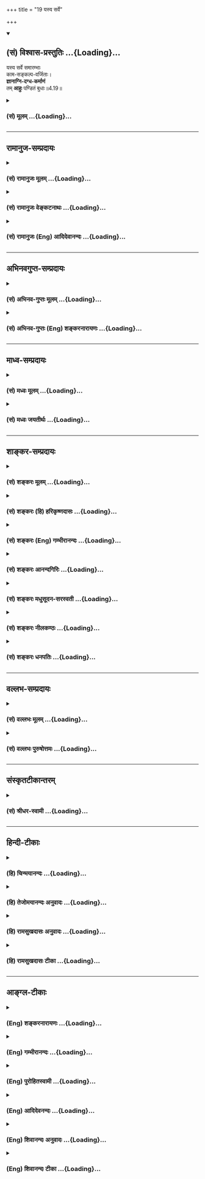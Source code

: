 +++
title = "19 यस्य सर्वे"

+++
<div class="js_include" newlevelforh1="2" title="(सं) विश्वास-प्रस्तुतिः" unfilled url="/purANam_vaiShNavam/mahAbhAratam/06-bhIShma-parva/03-bhagavad-gItA-parva/saMskRtam/vishvAsa-prastutiH/04_jnAna-yogaH_brahmArp/19_yasya_sarve.md">
<details open><summary><h2>(सं) विश्वास-प्रस्तुतिः ...{Loading}...</h2></summary>

यस्य सर्वे समारम्भाः  
काम-सङ्कल्प-वर्जिताः।  
**ज्ञानाग्नि-दग्ध-कर्माणं**  
तम् **आहुः** पण्डितं बुधाः॥4.19॥
</details>
</div>
<div class="js_include collapsed" newlevelforh1="3" title="(सं) मूलम्" unfilled url="/purANam_vaiShNavam/mahAbhAratam/06-bhIShma-parva/03-bhagavad-gItA-parva/saMskRtam/mUlam/04_jnAna-yogaH_brahmArp/19_yasya_sarve.md">
<details><summary><h3>(सं) मूलम् ...{Loading}...</h3></summary>

यस्य सर्वे समारम्भाः कामसङ्कल्पवर्जिताः।  
ज्ञानाग्निदग्धकर्माणं तमाहुः पण्डितं बुधाः।।4.19।।
</details>
</div>


_________________
## रामानुज-सम्प्रदायः
<div class="js_include collapsed" newlevelforh1="3" title="(सं) रामानुजः मूलम्" unfilled url="/purANam_vaiShNavam/mahAbhAratam/06-bhIShma-parva/03-bhagavad-gItA-parva/saMskRtam/rAmAnujaH/mUlam/04_jnAna-yogaH_brahmArp/19_yasya_sarve.md">
<details><summary><h3>(सं) रामानुजः मूलम् ...{Loading}...</h3></summary>

।।4.19।।**यस्य** मुमुक्षोः **सर्वे**
द्रव्यार्जनादिलौकिककर्मपूर्वकनित्यनैमित्तिककाम्यरूपकर्म**समारम्भाः
काम**वर्जिताः फलसङ्गरहिताः **संकल्पवर्जिताः** च। प्रकृत्या तद्गुणैः च
आत्मानम् एकीकृत्य अनुसन्धानं संकल्पः।
प्रकृतिवियुक्तात्मस्वरूपानुसन्धानयुक्ततया तद्रहिताः। तम् एवं कर्म
कुर्वाणं **पण्डितं** कर्मान्तर्गतात्मयाथात्म्य**ज्ञानाग्निना**
**दग्ध**प्राचीन**कर्माणम् आहुः** तत्त्वज्ञाः। अतः कर्मणो ज्ञानाकारत्वम्
उपपद्यते। एतद् एव विवृणोति

</details>
</div>
<div class="js_include collapsed" newlevelforh1="3" title="(सं) रामानुजः वेङ्कटनाथः" unfilled url="/purANam_vaiShNavam/mahAbhAratam/06-bhIShma-parva/03-bhagavad-gItA-parva/saMskRtam/rAmAnujaH/venkaTanAthaH/04_jnAna-yogaH_brahmArp/19_yasya_sarve.md">
<details><summary><h3>(सं) रामानुजः वेङ्कटनाथः ...{Loading}...</h3></summary>

  
  
।।4.19।। प्रत्यक्षेणेति। प्रत्यक्षविरुद्धं न शास्त्रेणोपपत्त्या वा
प्रतिपादयितुं शक्यमिति भावः। क्रियमाणस्येति। नहि चिरप्रध्वस्तं
स्मृतिदशापन्नं ज्ञानमात्रपरिशेषाज्ज्ञानाकारमित्युच्यते किन्तु
क्रियमाणमेवेदं कर्मेति भावः। यद्वाप्रत्यक्षेण क्रियमाणस्येति पदाभ्यां
ज्ञानविषयस्य ज्ञानकार्यस्य च कथं ज्ञानैक्यमित्यभिप्रेतम्। कथमुपपद्यत इति
नेदमुपपत्तिसहं यदि परं दृष्टिविधानादाविव भावनीयमिति
भावः। सर्वशब्दासङ्कोचात् द्रव्यार्जनादिसङ्ग्रहः। कामसङ्कल्पवर्जिताः
इत्यत्र न तावत्काम एव सङ्कल्प इति समासः पर्यायत्वादिप्रसङ्गात्। नापि
कामानां सङ्कल्प इति उपयुक्तोभयपदार्थप्रधाने द्वन्द्वे
सम्भवत्येकपदार्थप्रधानतत्पुरुषायोगात्। अतः कामसङ्कल्पाभ्यां वर्जिता
इत्येवार्थ इत्यभिप्रेत्याह कामवर्जिता इति। वर्जितशब्दस्य प्रत्येकमन्वयं
दर्शयता द्वन्द्वो ह्ययं समासान्तरात्प्रबल इति सूचितम्। कर्मप्रकरणे कामो
हि फलसङ्ग इत्यभिप्रायेणाह फलसङ्गरहिता इति। सङ्कल्पोऽत्र न
कर्मानुष्ठानसङ्कल्पः तदभावेऽनुष्ठानायोगात्। नापि फलसङ्कल्पः कामशब्देन
कृतकरत्वात्। अतोऽत्र प्रकृतिनियुक्तात्मोपदेशप्रकरणे तदुपयुक्तः
कश्चिदर्थो वक्तव्य इत्यभिप्रायेणाहप्रकृत्येति। समित्येकीकारे कल्पो
भ्रान्तिज्ञानं प्रकृत्येति देहरूपेण परिणतयेति शेषः तद्गुणैरात्मन एकीकरणं
नाम गुणहेतुके कर्मविशेषे स्वहेतुत्वानुसन्धानम्। यद्वा प्रकृतिगुणभूतानां
सत्त्वरजस्तमसां देवत्वमनुष्यत्वादिसन्निवेशानां
स्थौल्यकार्श्यशुक्लकृष्णादीनां च स्वमात्मानं प्रति गुणत्वेनानुसन्धानम्।
एतेनास्वे गृहादौ स्वमिति बुद्धिरपि सङ्गृहीता भवति।
एवंविधकामसङ्कल्पराहित्ये पण्डितशब्दाभिप्रेतं हेतुमाह
प्रकृतिवियुक्तेति। पण्डितं हेयोपादेयभूतदेहात्मादिविवेकज्ञानवन्तम्
ऊहापोहक्षमा हि बुद्धिः पण्डा। चरमोक्तस्यापि पण्डितशब्दस्य तं
पण्डितमित्युद्देश्यनिवेशः
पापनिवर्तकत्वलक्षणज्ञानप्राशस्त्यविध्यौचित्यात्।
अप्रस्तुतस्वतन्त्रज्ञानान्तरव्यवच्छेदायोक्तंकर्मान्तर्गतेति। नह्यत्र
क्रियमाणमेव कर्म ज्ञानाग्निना दह्यते निष्फलत्वप्रसङ्गात् नाप्युत्तरं
तस्य विद्यामाहात्म्यनिवर्त्यत्वात् अतःप्राचीनेत्युक्तम्। तत्त्वज्ञा इति
प्राप्यस्य प्राप्तुश्चात्मनः प्रापकस्य च
कर्मयोगस्यासन्दिग्धाविपरीतस्वरूपज्ञा बुधशब्देन विवक्षिता इति भावः।
शङ्कोत्तरत्वं निगमयति अत इति।  
  

</details>
</div>
<div class="js_include collapsed" newlevelforh1="3" title="(सं) रामानुजः (Eng) आदिदेवानन्दः" unfilled url="/purANam_vaiShNavam/mahAbhAratam/06-bhIShma-parva/03-bhagavad-gItA-parva/saMskRtam/rAmAnujaH/english/AdidevAnandaH/04_jnAna-yogaH_brahmArp/19_yasya_sarve.md">
<details><summary><h3>(सं) रामानुजः (Eng) आदिदेवानन्दः ...{Loading}...</h3></summary>

4.19 In the case of an aspirant for release, all undertakings of actions
in the form of obligatory, occasional and desiderative acts accomplished
through the acisition of materials for their performance as also other
works, are free from desire, i.e., are devoid of attachment to fruits.
They are devoid of delusive identification. If the mind identifies the
self with Prakrti and its Gunas, it is Sankalpa, i.e., 'delusive
identification.' Genuine Karma Yoga is free from such identification.
Such identification is overcome through contemplation on the real nature
of the self as different from Prakrti. Those who know the truth call him
a sage, who acts in this way and whose previous Karmas are thery burnt
up by the fire of knowledge of the real nature of the self generated
along with his actions. He is a true Karma Yogin. Thus that knowledge is
involved in true Karma Yoga, is established. Sri Krsna elaborates this
point again:

</details>
</div>


_________________
## अभिनवगुप्त-सम्प्रदायः
<div class="js_include collapsed" newlevelforh1="3" title="(सं) अभिनव-गुप्तः मूलम्" unfilled url="/purANam_vaiShNavam/mahAbhAratam/06-bhIShma-parva/03-bhagavad-gItA-parva/saMskRtam/abhinava-guptaH/mUlam/04_jnAna-yogaH_brahmArp/19_yasya_sarve.md">
<details><summary><h3>(सं) अभिनव-गुप्तः मूलम् ...{Loading}...</h3></summary>

।।4.19।। अत एव यस्येति। कामेषु काम्यमानेषु फलेषु संकल्पं विहाय
क्रियमाणानि कथितकथयिष्यमाणस्वरूपे ज्ञानाग्नौ अनुप्रवि(वे)श्य दह्यन्ते।

</details>
</div>
<div class="js_include collapsed" newlevelforh1="3" title="(सं) अभिनव-गुप्तः (Eng) शङ्करनारायणः" unfilled url="/purANam_vaiShNavam/mahAbhAratam/06-bhIShma-parva/03-bhagavad-gItA-parva/saMskRtam/abhinava-guptaH/english/shankaranArAyaNaH/04_jnAna-yogaH_brahmArp/19_yasya_sarve.md">
<details><summary><h3>(सं) अभिनव-गुप्तः (Eng) शङ्करनारायणः ...{Loading}...</h3></summary>

4.19 Yasya etc. The actions, performed without intention for the
desirable objects, - i.e., the fruits desired for - are burnt up by
putting them into the fire of wisdom, the nature of which has been
earlier described , and also is to be described in the seel.

</details>
</div>


_________________
## माध्व-सम्प्रदायः
<div class="js_include collapsed" newlevelforh1="3" title="(सं) मध्वः मूलम्" unfilled url="/purANam_vaiShNavam/mahAbhAratam/06-bhIShma-parva/03-bhagavad-gItA-parva/saMskRtam/madhvaH/mUlam/04_jnAna-yogaH_brahmArp/19_yasya_sarve.md">
<details><summary><h3>(सं) मध्वः मूलम् ...{Loading}...</h3></summary>

।।4.19।। एतदेव प्रपञ्चयति यस्येत्यादिना श्लोकपञ्चकेन। उक्तप्रकारेण
ज्ञानाग्निदग्धकर्माणम्।

</details>
</div>
<div class="js_include collapsed" newlevelforh1="3" title="(सं) मध्वः जयतीर्थः" unfilled url="/purANam_vaiShNavam/mahAbhAratam/06-bhIShma-parva/03-bhagavad-gItA-parva/saMskRtam/madhvaH/jayatIrthaH/04_jnAna-yogaH_brahmArp/19_yasya_sarve.md">
<details><summary><h3>(सं) मध्वः जयतीर्थः ...{Loading}...</h3></summary>

।।4.19।। ननु प्रतिज्ञातमुक्तं किमुत्तरैः श्लोकैः इत्यत आह **एतदेवे**ति
कर्मस्वरूपमेव। अनेनात्रापि वाक्यभेदेन कामादिवर्जनं विधाय स्तुतिः क्रियत
इति सूचितम्। मिथ्यात्वज्ञानेन कर्मणामुपमर्दो ज्ञानाग्निदग्धकर्मत्वमिति
व्याख्यानमसदिति भावेनाह **उक्ते**ति। परमेश्वरस्यैव कर्तृत्वं ज्ञात्वा
स्वस्य स्वातन्त्र्येण कर्माभावज्ञानमेव ज्ञानाग्निदग्धकर्मत्वमित्यर्थः।

</details>
</div>


_________________
## शाङ्कर-सम्प्रदायः
<div class="js_include collapsed" newlevelforh1="3" title="(सं) शङ्करः मूलम्" unfilled url="/purANam_vaiShNavam/mahAbhAratam/06-bhIShma-parva/03-bhagavad-gItA-parva/saMskRtam/shankaraH/mUlam/04_jnAna-yogaH_brahmArp/19_yasya_sarve.md">
<details><summary><h3>(सं) शङ्करः मूलम् ...{Loading}...</h3></summary>

।।4.19।। **यस्य** यथोक्तदर्शिनः **सर्वे** यावन्तः **समारम्भाः** सर्वाणि
कर्माणि समारभ्यन्ते इति समारम्भाः **कामसंकल्पवर्जिताः** कामैः
तत्कारणैश्च संकल्पैः वर्जिताः मुधैव चेष्टामात्रा अनुष्ठीयन्ते प्रवृत्तेन
चेत् लोकसंग्रहार्थम् निवृत्तेन चेत् जीवनमात्रार्थम्। तं
**ज्ञानाग्निदग्धकर्माणं** कर्मादौ अकर्मादिदर्शनं ज्ञानं तदेव अग्निः तेन
ज्ञानाग्निना दग्धानि शुभाशुभलक्षणानि कर्माणि यस्य **तम् आहुः** परमार्थतः
**पण्डितं बुधाः** ब्रह्मविदः।। यस्तु अकर्मादिदर्शी सः अकर्मादिदर्शनादेव
निष्कर्मा संन्यासी जीवनमात्रार्थचेष्टः सन् कर्मणि न प्रवर्तते यद्यपि
प्राक् विवेकतः प्रवृत्तः। यस्तु प्रारब्धकर्मा सन्
उत्तरकालमुत्पन्नात्मसम्यग्दर्शनः स्यात् सः सर्वकर्मणि प्रयोजनमपश्यन्
ससाधनं कर्म परित्यजत्येव। सः कुतश्चित् निमित्तात् कर्मपरित्यागासंभवे सति
कर्मणि तत्फले च सङ्गरहिततया स्वप्रयोजनाभावात् लोकसंग्रहार्थं पूर्ववत्
कर्मणि प्रवृत्तोऽपि नैव किञ्चित् करोति ज्ञानाग्निदग्धकर्मत्वात् तदीयं
कर्म अकर्मैव संपद्यते इत्येतमर्थं दर्शयिष्यन् आह

</details>
</div>
<div class="js_include collapsed" newlevelforh1="3" title="(सं) शङ्करः (हि) हरिकृष्णदासः" unfilled url="/purANam_vaiShNavam/mahAbhAratam/06-bhIShma-parva/03-bhagavad-gItA-parva/saMskRtam/shankaraH/hindI/harikRShNadAsaH/04_jnAna-yogaH_brahmArp/19_yasya_sarve.md">
<details><summary><h3>(सं) शङ्करः (हि) हरिकृष्णदासः ...{Loading}...</h3></summary>

।।4.19।। उपर्युक्त कर्ममें अकर्म और अकर्ममें कर्मदर्शनकी स्तुति करते हैं
जिनका प्रारम्भ किया जाता है उनका नाम समारम्भ है इस व्युत्पत्तिसे
सम्पूर्ण कर्मोंका नाम समारम्भ है। उपर्युक्त प्रकारसे कर्ममें अकर्म और
अकर्ममें कर्म देखनेवाले जिस पुरुषके समस्त समारम्भ ( कर्म ) कामनासे और
कामनाके कारणरूप संकल्पोंसे भी रहित हो जाते हैं अर्थात् जिसके द्वारा बिना
ही किसी अपने प्रयोजनके यदि वह प्रवृत्तिमार्गवाला है तो लोकसंग्रहके लिये
और निवृत्तिमार्गवाला है तो जीवनयात्रानिर्वाहके लिये केवल चेष्टामात्र ही
क्रिया होती है तथा कर्ममें अकर्म और अकर्ममें कर्मदर्शनरूप ज्ञानाग्निसे
जिसके पुण्यपापरूप सम्पूर्ण कर्म दग्ध हो गये हैं ऐसे ज्ञानाग्निदग्धकर्मा
पुरुषको ब्रह्मवेत्ताजन वास्तवमें पण्डित कहते हैं।  
  
जो कर्ममें अकर्म और अकर्ममें कर्म देखनेवाला है वह यदि विवेक होनेसे पूर्व
कर्मोंमें लगा हो तो भी कर्ममें अकर्म और अकर्ममें कर्मका ज्ञान हो जानेसे
केवल जीवननिर्वाहमात्रके लिये चेष्टा करता हुआ कर्मरहित संन्यासी ही हो
जाता है फिर उसकी कर्मोंमें प्रवृत्ति नहीं होती। अर्थात् जो पहले कर्म
करनेवाला हो और पीछे जिसको आत्माका सम्यक् ज्ञान हुआ हो ऐसा पुरुष
कर्मोंमें कोई प्रयोजन न देखकर साधनोंसहित कर्मोंका त्याग कर ही देता है।
परंतु किसी कारणसे कर्मोंका त्याग करना असम्भव होनेपर कोई ऐसा पुरुष यदि
कर्मोंमें और उनके फलमें आसक्तिरहित होकर केवल लोकसंग्रहके लिये पहलेके
सदृश कर्म करता रहता है तो भी निजका प्रयोजन न रहनेके कारण ( वास्तवमें )
वह कुछ भी नहीं करता।

</details>
</div>
<div class="js_include collapsed" newlevelforh1="3" title="(सं) शङ्करः (Eng) गम्भीरानन्दः" unfilled url="/purANam_vaiShNavam/mahAbhAratam/06-bhIShma-parva/03-bhagavad-gItA-parva/saMskRtam/shankaraH/english/gambhIrAnandaH/04_jnAna-yogaH_brahmArp/19_yasya_sarve.md">
<details><summary><h3>(सं) शङ्करः (Eng) गम्भीरानन्दः ...{Loading}...</h3></summary>

4.19 Budhah, the wise, the knowers of Brahman; ahuh, call; tam, him;
panditam, learned, in the real sense; yasya, whose, of the one who
perceives as stated above; samarambhah, actions-whatever are undertaken;
are sarve, all; kama-sankalpa-varjitah, devoid of desires and the
thoughts which are their (desires') causes (see 2.62)-i.e., (those
actions) are performed as mere movements, without any selfish purpose:
if they are performed by one (already) engaged in actions, then they are
for preventing people from going astray, and if they are done by one who
has withdrawn from actions, then they are merely for the maintenance of
the body-; and jnanagni-dagdha-karmanam, whose actions have been burnt
away by the fire of wisdom. Finding inaction etc. in action etc. is
jnana, wisdom; that itself is agnih, fire. He whose actions, karma,
described as good and bad, have been dagdhani, burnt away by that fire
of wisdom, is jnana-agni-dagdha-karma. However, one who is a perceiver
of 'inaction' etc. \[Perceiver of inaction etc.: He who knows the truth
about action and inaction as explained before.-Tr.\] is free from
actions owing to the very fact of his seeing 'inaction' etc. He is a
monk, who acts merely for the purpose of maintaining the body. Being so,
he does not engage in actions although he might have done so before the
dawn of discrimination. He again who, having been engaged in actions
under the influence of past tendencies, later on becomes endowed with
the fullest Self-knowledge, he surely renounces (all) \[Ast. adds this
word sarva, all.-Tr.\] actions along with their accessories as he does
nnot find any purpose in activity. For some reason, if it becomes
impossible to renounce actions and he, for the sake of preventing people
from going astray, even remains engaged as before in actions-without
attachment to those actions and their results because of the absence of
any selfish purpose-, still he surely does nothing at all! His actions
verily become 'inaction' because of having been burnt away by the fire
of wisdom. By way of pointing out this idea, the Lord says:

</details>
</div>
<div class="js_include collapsed" newlevelforh1="3" title="(सं) शङ्करः आनन्दगिरिः" unfilled url="/purANam_vaiShNavam/mahAbhAratam/06-bhIShma-parva/03-bhagavad-gItA-parva/saMskRtam/shankaraH/AnandagiriH/04_jnAna-yogaH_brahmArp/19_yasya_sarve.md">
<details><summary><h3>(सं) शङ्करः आनन्दगिरिः ...{Loading}...</h3></summary>

।।4.19।। कर्मण्यकर्मदर्शनं पूर्वोक्तं स्तोतुमुत्तरश्लोकं प्रस्तौति
**तदेतदिति।** यथोक्तदर्शित्वं पूर्वोक्तदर्शनसंपन्नत्वम्। समारम्भशब्दस्य
कर्मविषयत्वं न रूढ्या किंतु व्युत्पत्त्येत्याह **समारभ्यन्त इतीति।**
कामसंकल्पवर्जितत्वे कथं कर्मणामनुष्ठानमित्याशङ्क्याह **मुधैवेति।**
उद्देशफलाभावे तेषामनुष्ठानं यादृच्छिकं स्यादित्याशङ्क्य प्रवृत्तेन
निवृत्तेन वा तेषामनुष्ठानं यादृच्छिकं स्यादिति विकल्प्य क्रमेण निरस्यति
**प्रवृत्तेनेत्यादिना।** ज्ञानाग्नीत्यादि विभजते **कर्मादाविति**
यथोक्तज्ञानं योग्यमेव दहति नायोग्यमितिविवक्षितत्वात्तस्मिन्नग्निपदम्।
यथोक्तविज्ञानविरहिणामपि वैशेषिकादीनां पण्डितत्वप्रसिद्धिमाशङ्क्य तेषां
पण्डिताभासत्वं विवक्षित्वा विशिनष्टि **परमार्थत इति।**

</details>
</div>
<div class="js_include collapsed" newlevelforh1="3" title="(सं) शङ्करः मधुसूदन-सरस्वती" unfilled url="/purANam_vaiShNavam/mahAbhAratam/06-bhIShma-parva/03-bhagavad-gItA-parva/saMskRtam/shankaraH/madhusUdana-sarasvatI/04_jnAna-yogaH_brahmArp/19_yasya_sarve.md">
<details><summary><h3>(सं) शङ्करः मधुसूदन-सरस्वती ...{Loading}...</h3></summary>

।।4.19।। तदेतत्परमार्थदर्शिनः कर्तृत्वाभिमानाभावेन कर्मालिप्तत्वं
प्रपञ्च्यते यस्येति ब्रह्मकर्मसमाधिनेत्यन्तेन। यस्य
पूर्वोक्तपरमार्थदर्शिनः सर्वे यावन्तो वैदिका लौकिका वा समारम्भाः
समारभ्यन्त इति व्युत्पत्त्या कर्माणि कामसंकल्पवर्जिताः कामः फलतृष्णा
संकल्पोऽहं करोमीति कर्तृत्वाभिमानस्ताभ्यां वर्जिताः लोकसंग्रहार्थं वा
जीवनमात्रार्थं वाप्रारब्धकर्मवेगाद्वृथाचेष्टारूपा भवन्ति। तं
कर्मादावकर्मादिदर्शनं ज्ञानं तदेवाग्निस्तेन दग्धानि शुभाशुभलक्षणानि
कर्माणि यस्य तदधिगम उत्तरपूर्वाघयोरश्लेषविनाशौ तद्व्यपदेशात् इति
न्यायात्। ज्ञानाग्निदग्धकर्माणं तं बुधा ब्रह्मविदः परमार्थतः
पण्डितमाहुः। सम्यग्दर्शी हि पण्डित उच्यते नतु भ्रान्त इत्यर्थः।

</details>
</div>
<div class="js_include collapsed" newlevelforh1="3" title="(सं) शङ्करः नीलकण्ठः" unfilled url="/purANam_vaiShNavam/mahAbhAratam/06-bhIShma-parva/03-bhagavad-gItA-parva/saMskRtam/shankaraH/nIlakaNThaH/04_jnAna-yogaH_brahmArp/19_yasya_sarve.md">
<details><summary><h3>(सं) शङ्करः नीलकण्ठः ...{Loading}...</h3></summary>

।।4.19।। अविदुषां कर्मण्यकर्मभावनां द्रढयितुं विदुषां कर्मदर्शनं स्तौति
**यस्य सर्वे समारम्भा इत्यादिभिः** षड्भिः। यस्य विदुषः सर्वे समारभ्यन्त
इति समारम्भाः कर्माणि। कामेन फलेच्छया संकल्पेनाहमिदं करोमीत्यभिमानेन च
वर्जिताः तं ज्ञानाग्निना कर्मादावकर्मादिदर्शनेन
दग्धान्यङ्कुरीभावाच्च्यावितानि कर्माणि शुभाशुभानि येन तं पण्डितं बुधा
आहुः।

</details>
</div>
<div class="js_include collapsed" newlevelforh1="3" title="(सं) शङ्करः धनपतिः" unfilled url="/purANam_vaiShNavam/mahAbhAratam/06-bhIShma-parva/03-bhagavad-gItA-parva/saMskRtam/shankaraH/dhanapatiH/04_jnAna-yogaH_brahmArp/19_yasya_sarve.md">
<details><summary><h3>(सं) शङ्करः धनपतिः ...{Loading}...</h3></summary>

।।4.19।। तदेतत्स्तौति **यस्येति।** यथोक्तदर्शिनः सर्वे समारभ्यन्त इति
समारम्भाः कर्माणि कामैः फलतृष्णाभिः संकल्पैस्तत्रतत्र
कर्तृत्वाभिनिवेशैस्तत्कारणीभूतैः यद्वा काम्यन्त इति कामाः फलानि तैः
तत्कारणीभूतैस्तत्संकल्पैश्च वर्जिताः मुधैव चेष्टामात्रा अनुष्ठीयन्ते।
कर्मादावकर्मादिदर्शनं ज्ञानं तदैवाग्निस्तेन दग्धानि शुभाशुभलक्षणानि
कर्माणि यस्य तं परमार्थतः पण्डितं बुधाः तत्त्वदर्शिन आहुः।

</details>
</div>


_________________
## वल्लभ-सम्प्रदायः
<div class="js_include collapsed" newlevelforh1="3" title="(सं) वल्लभः मूलम्" unfilled url="/purANam_vaiShNavam/mahAbhAratam/06-bhIShma-parva/03-bhagavad-gItA-parva/saMskRtam/vallabhaH/mUlam/04_jnAna-yogaH_brahmArp/19_yasya_sarve.md">
<details><summary><h3>(सं) वल्लभः मूलम् ...{Loading}...</h3></summary>

।।4.19।। एतस्यैव बुद्धिमत्त्वं द्रढयति यस्येति। क्रियासमारम्भाः
कामफलेममेदं कर्म फलसाधकं इति सङ्कल्पश्च ताभ्यां वर्जिताः स एवम्भूतः
सकर्माऽप्यकर्मैव। यतो ब्रह्मज्ञानेनाग्निना दग्धकर्मा कर्मबीजबन्धनशून्य
इत्यकर्मोच्यते अधेनुगोवत् तं पण्डा विवेकवती बुद्धिः सञ्जाता यस्य
तथाविधमाहुर्बुधाः। यथार्थदर्शी ज्ञानाग्निदग्धकर्माशयोऽमलः। ब्रह्मभावरतो
योगी कर्मवानपि पण्डितः इति।

</details>
</div>
<div class="js_include collapsed" newlevelforh1="3" title="(सं) वल्लभः पुरुषोत्तमः" unfilled url="/purANam_vaiShNavam/mahAbhAratam/06-bhIShma-parva/03-bhagavad-gItA-parva/saMskRtam/vallabhaH/puruShottamaH/04_jnAna-yogaH_brahmArp/19_yasya_sarve.md">
<details><summary><h3>(सं) वल्लभः पुरुषोत्तमः ...{Loading}...</h3></summary>

  
  
।।4.19।। किञ्च यो निष्कामो मदाज्ञात्वेन कर्म करोति स मद्भक्तानां च मे मत
इत्याह यस्येति। यस्य सर्वे समारम्भाः सर्वकर्मणां सम्यक् मदाज्ञात्वेन
आरम्भाः कामसङ्कल्पवर्जिताः कामः फलं सङ्कल्पस्तदिच्छा एतदुभयरहिताः तं
ज्ञानाग्निना दग्धकर्माणं ज्ञानाग्निना दग्धानि कर्माणि यस्य तादृशं
दग्धत्वादग्रे तद्भोगवृक्षोत्पत्तिबीजभावरहितं बुधाः भक्ताः पण्डितं
शास्त्रोक्तसर्वस्वरूपज्ञमाहुः वदन्ति।  
  

</details>
</div>


_________________
## संस्कृतटीकान्तरम्
<div class="js_include collapsed" newlevelforh1="3" title="(सं) श्रीधर-स्वामी" unfilled url="/purANam_vaiShNavam/mahAbhAratam/06-bhIShma-parva/03-bhagavad-gItA-parva/saMskRtam/shrIdhara-svAmI/04_jnAna-yogaH_brahmArp/19_yasya_sarve.md">
<details><summary><h3>(सं) श्रीधर-स्वामी ...{Loading}...</h3></summary>

।।4.19।। कर्मण्यकर्म यः पश्येत् इति श्रुत्यर्थार्थापत्तिभ्यां
यदुक्तमर्थद्वयं तदेव स्पष्टयति **यस्येत्यादिपञ्चभिः।**सम्यगारभ्यन्त इति
समारम्भाः कर्माणि। काम्यत इति कामो बलं तत्संकल्पेन वर्जिता यस्य भवन्ति
तं पण्डितभाहुः। तत्र हेतुः। यतस्तैः समारम्भैः शुद्धचित्ते सति जातेन
ज्ञानाग्निना दग्धान्यकर्मतां नीतानि कर्माणि यस्य तम्। आरूढावस्थायां तु
कामः फलविषयस्तदर्थमिदं कर्म कर्तव्यमिति कर्मविषयः संकल्पश्च ताभ्यां
वर्जितः। शेषं स्पष्टम्।

</details>
</div>


_________________
## हिन्दी-टीकाः
<div class="js_include collapsed" newlevelforh1="3" title="(हि) चिन्मयानन्दः" unfilled url="/purANam_vaiShNavam/mahAbhAratam/06-bhIShma-parva/03-bhagavad-gItA-parva/hindI/chinmayAnandaH/04_jnAna-yogaH_brahmArp/19_yasya_sarve.md">
<details><summary><h3>(हि) चिन्मयानन्दः ...{Loading}...</h3></summary>

।।4.19।। जिस पुरुष के सभी कर्म कामना और फलों के संकल्प (आसक्ति) से रहित
होते हैं वह पुरुष सन्त या आत्मानुभवी कहलाता है। भविष्य में विषयोपभोग के
द्वारा सुख पाने की बुद्धि की योजना को कामना कहते हंै। यह योजना बनाना
स्वयं की स्वतन्त्रता को सीमित करना ही है। कामना करने का अर्थ है कि
परिस्थितियों को अपने अनुकूल होने का आग्रह करना। इस प्रकार प्राप्त
परिस्थितियों से सदा असन्तुष्ट रहते हुये भविष्य में उन्हें अनुकूल बनाने
के प्रयत्न में हम अपने आप को भ्रमित करके अनेक विघ्नों का सामना करते रहते
हैं। कर्म करने की यह पद्धति कर्त्ता के आनन्द और प्रेरणा का हरण कर लेती
है। हम इस पर पहले ही विचार कर चुके हैं कि फलासक्ति किस प्रकार हमारी
शक्तियों को नष्ट कर देती है। कर्मफल सदैव भविष्य में मिलता है इसलिए उसकी
चिन्ता करने का तात्पर्य वर्तमान से पलायन करके अनुत्पन्न भविष्य में जीना
है। यह नियम है कि कारणों अर्थात् कर्मों के अनुरूप ही कर्मफल मिलता है अत
निश्चित रूप से सफलता पाने का एक मात्र उपाय है वर्तमान काल में पूरी लगन
से कार्य करना। यहाँ कहा गया है कि ज्ञानी पुरुष के सब कर्म काम और संकल्प
से रहित होते हैं। प्रकरण के सन्दर्भ में इन दो शब्दों को ठीक से समझने की
आवश्यकता है क्योंकि केवल शाब्दिक अर्थ लेने से यह कथन अत्यन्त अनुपयुक्त
होगा। भगवान् के कथन से कोई यह न समझ ले कि समत्व में स्थित ज्ञानी पुरुष
अपने स्फूर्त कर्मों में इष्ट फल पाने के लिए अपनी बुद्धि का उपयोग नहीं
करता है। इसका आशय इतना ही है कि वह कर्म करते समय काल्पनिक भय चिन्ता आदि
में अपने मन की शक्ति विनष्ट नहीं करता। वेदान्त मनुष्य की बुद्धि की
उपेक्षा नहीं करता है। गीता में उपदिष्ट जीवन यापन का मार्ग तो हमें वह
साधन प्रदान करता है कि हम अधिकाधिक कुशलतापूर्वक कर्म करके अपनी क्षमताओं
का पूर्ण उपयोग करते हुए अपने कार्य क्षेत्र में सर्वोच्च सफलता प्राप्त
करें। जो व्यक्ति बुद्धिमत्तापूर्वक जीने और कुशलतापूर्वक काम करने की कला
को सीख लेता है वह कर्म करने में ही आनन्द को पाकर उसी में रम जाता है।
किसी दिव्य और श्रेष्ठ लक्ष्य के अभाव के कारण ही हमारा मन अनेक चिन्ताओं
से ग्रस्त रहता है। ज्ञानी पुरुष का मन दिव्य चैतन्यस्वरूप में स्थित रहने
के कारण जगत् में सब प्रकार के कर्म करते हुए भी वह आनन्द का ही अनुभव करता
है। ज्ञानी पुरुष की मनस्थिति के वर्णन का प्रयोजन अर्जुन जैसे साधकों के
लिए साधन मार्ग का निर्देश करना है। अर्जुन के निमित्त दिया भगवान्
श्रीकृष्ण का यह उपदेश सभी कालों के साधकों के लिए भी अनुकरणीय है। यदि
हमारा पुत्र चिकित्सक बनना चाहता है तो हम उसे अन्य चिकित्सकों के संघर्ष
की कहानी बताते हैं जिससे उत्तम चिकित्सक बनने के लिए आवश्यक गुणों को वह
अर्जित कर सके। इसी प्रकार यहाँ ज्ञानी पुरुष के स्वाभाविक लक्षण बताकर
भगवान् श्रीकृष्ण अर्जुन को साधन मार्ग में प्रवृत्त करते हैं जिससे वह
जीवन के लक्ष्य तक पहुँच सके। उपर्युक्त लक्षणों से युक्त ज्ञानी पुरुष समाज
के लिए कर्म करता हुआ भी वास्तव में कुछ कर्म नहीं करता है। उसके कर्म
अकर्म तुल्य ही हैं क्योंकि ज्ञानाग्नि से उसके कर्म (अर्थात् बन्धन के
कारणभूत अहंकार और स्वार्थ) भस्म हो चुके होते हैं यह सात्त्विक स्थिति की
चरम सीमा है। भगवान् कहते हैं

</details>
</div>
<div class="js_include collapsed" newlevelforh1="3" title="(हि) तेजोमयानन्दः अनुवादः" unfilled url="/purANam_vaiShNavam/mahAbhAratam/06-bhIShma-parva/03-bhagavad-gItA-parva/hindI/tejomayAnandaH/anuvAdaH/04_jnAna-yogaH_brahmArp/19_yasya_sarve.md">
<details><summary><h3>(हि) तेजोमयानन्दः अनुवादः ...{Loading}...</h3></summary>

।।4.19।। जिसके समस्त कार्य कामना और संकल्प से रहित हैं, ऐसे उस ज्ञानरूप
अग्नि के द्वारा भस्म हुये कर्मों वाले पुरुष को ज्ञानीजन पण्डित कहते
हैं।।

</details>
</div>
<div class="js_include collapsed" newlevelforh1="3" title="(हि) रामसुखदासः अनुवादः" unfilled url="/purANam_vaiShNavam/mahAbhAratam/06-bhIShma-parva/03-bhagavad-gItA-parva/hindI/rAmasukhadAsaH/anuvAdaH/04_jnAna-yogaH_brahmArp/19_yasya_sarve.md">
<details><summary><h3>(हि) रामसुखदासः अनुवादः ...{Loading}...</h3></summary>

।।4.19।। जिसके सम्पूर्ण कर्मोंके आरम्भ संकल्प और कामनासे रहित हैं तथा
जिसके सम्पूर्ण कर्म ज्ञानरूपी अग्निसे जल गये हैं, उसको ज्ञानिजन भी
पण्डित (बुद्धिमान्) कहते हैं।

</details>
</div>
<div class="js_include collapsed" newlevelforh1="3" title="(हि) रामसुखदासः टीका" unfilled url="/purANam_vaiShNavam/mahAbhAratam/06-bhIShma-parva/03-bhagavad-gItA-parva/hindI/rAmasukhadAsaH/TIkA/04_jnAna-yogaH_brahmArp/19_yasya_sarve.md">
<details><summary><h3>(हि) रामसुखदासः टीका ...{Loading}...</h3></summary>

।।4.19।।***व्याख्या--*'यस्य सर्वे समारम्भाः कामसंकल्पवर्जिताः'**
**(टिप्पणी प₀ 245)** विषयोंका बार-बार चिन्तन होनेसे, उनकी बार-बार याद
आनेसे उन विषयोंमें 'ये विषय अच्छे हैं, काममें आनेवाले हैं, जीवनमें
उपयोगी हैं और सुख देनेवाले हैं'--ऐसी सम्यग्बुद्धिका होना 'संकल्प' है और
'ये विषय-पदार्थ हमारे लिये अच्छे नहीं हैं, हानिकारक हैं'--ऐसी बुद्धिका
होना 'विकल्प' है। ऐसे संकल्प और विकल्प बुद्धिमें होते रहते हैं। जब
विकल्प मिटकर केवल एक संकल्प रह जाता है, तब 'ये विषय-पदार्थ हमें मिलने
चाहिये, ये हमारे होने चाहिये'--इस तरह अन्तःकरणमें उनको प्राप्त करनेकी जो
इच्छा पैदा हो जाती है, उसका नाम 'काम' (कामना) है। कर्मयोगसे सिद्ध हुए
महापुरुषमें संकल्प और कामना--दोनों ही नहीं रहते अर्थात् उसमें न तो
कामनाओंका कारण संकल्प रहता है और न संकल्पोंका कार्य कामना ही रहती है।
अतः उसके द्वारा जो भी कर्म होते हैं, वे सब संकल्प और कामनासे रहित होते
हैं। संकल्प और कामना--ये दोनों कर्मके बीज हैं। संकल्प और कामना न रहनेपर
कर्म अकर्म हो जाते हैं अर्थात् कर्म बाँधनेवाले नहीं होते। सिद्ध
महापुरुषमें भी संकल्प और कामना न रहनेसे उसके द्वारा होनेवाले कर्म
बन्धनकारक नहीं होते। उसके द्वारा लोकसंग्रहार्थ, कर्तव्यपरम्परासुरक्षार्थ
सम्पूर्ण कर्म होते हुए भी वह उन कर्मोंसे स्वतः सर्वथा निर्लिप्त रहता
है।  
  
भगवान्ने कहींपर संकल्पोंका (6। 4), कहींपर कामनाओंका (2। 55) और कहींपर
संकल्प तथा कामना--दोनोंका (6। 24 25) त्याग बताया है। अतः जहाँ केवल
संकल्पोंका त्याग बताया गया है, वहाँ कामनाओंका और जहाँ केवल कामनाओंका
त्याग बताया गया है, वहाँ संकल्पोंका त्याग भी समझ लेना चाहिये; क्योंकि
संकल्प कामनाओंका कारण है और कामना संकल्पोंका कार्य है। तात्पर्य है कि
साधकको सम्पूर्ण संकल्पों और कामनाओंका त्याग कर देना चाहिये। मोटरकी चार
अवस्थाएँ होती हैं--

</details>
</div>


_________________
## आङ्ग्ल-टीकाः
<div class="js_include collapsed" newlevelforh1="3" title="(Eng) शङ्करनारायणः" unfilled url="/purANam_vaiShNavam/mahAbhAratam/06-bhIShma-parva/03-bhagavad-gItA-parva/english/shankaranArAyaNaH/04_jnAna-yogaH_brahmArp/19_yasya_sarve.md">
<details><summary><h3>(Eng) शङ्करनारायणः ...{Loading}...</h3></summary>

4.19. He, whose every exertion is devoid of intention for the desirable
objects, and whose actions are burnt up by the fire of wisdom-him the
wise call a man of learning.

</details>
</div>
<div class="js_include collapsed" newlevelforh1="3" title="(Eng) गम्भीरानन्दः" unfilled url="/purANam_vaiShNavam/mahAbhAratam/06-bhIShma-parva/03-bhagavad-gItA-parva/english/gambhIrAnandaH/04_jnAna-yogaH_brahmArp/19_yasya_sarve.md">
<details><summary><h3>(Eng) गम्भीरानन्दः ...{Loading}...</h3></summary>

4.19 The wise call him learned whose actions are all devoid of desires
and their thougts, \[Kama-sankalpa is variously translated as 'desires
and purposes', 'plans and desires for results', 'hankering for desires',
etc. But Sankarcarya shows sankalpa as the cause of kama. -Tr.\] and
whose actions have been burnt away by the fire of wisdom.

</details>
</div>
<div class="js_include collapsed" newlevelforh1="3" title="(Eng) पुरोहितस्वामी" unfilled url="/purANam_vaiShNavam/mahAbhAratam/06-bhIShma-parva/03-bhagavad-gItA-parva/english/purohitasvAmI/04_jnAna-yogaH_brahmArp/19_yasya_sarve.md">
<details><summary><h3>(Eng) पुरोहितस्वामी ...{Loading}...</h3></summary>

4.19 The wise call him a sage, for whatever he undertakes is free from
the motive of desire, and his deeds are purified by the fire of Wisdom.

</details>
</div>
<div class="js_include collapsed" newlevelforh1="3" title="(Eng) आदिदेवनन्दः" unfilled url="/purANam_vaiShNavam/mahAbhAratam/06-bhIShma-parva/03-bhagavad-gItA-parva/english/AdidevanandaH/04_jnAna-yogaH_brahmArp/19_yasya_sarve.md">
<details><summary><h3>(Eng) आदिदेवनन्दः ...{Loading}...</h3></summary>

4.19 He whose every undertaking is free from desire and delusive
identification (of the body with the self), whose actions are burnt up
in the fire of knowledge - him the wise describe as a sage.

</details>
</div>
<div class="js_include collapsed" newlevelforh1="3" title="(Eng) शिवानन्दः अनुवादः" unfilled url="/purANam_vaiShNavam/mahAbhAratam/06-bhIShma-parva/03-bhagavad-gItA-parva/english/shivAnandaH/anuvAdaH/04_jnAna-yogaH_brahmArp/19_yasya_sarve.md">
<details><summary><h3>(Eng) शिवानन्दः अनुवादः ...{Loading}...</h3></summary>

4.19 He whose undertakings are all devoid of desires and (selfish)
purposes and whose actions have been burnt by the fire of knowledge, him
the wise call a sage.

</details>
</div>
<div class="js_include collapsed" newlevelforh1="3" title="(Eng) शिवानन्दः टीका" unfilled url="/purANam_vaiShNavam/mahAbhAratam/06-bhIShma-parva/03-bhagavad-gItA-parva/english/shivAnandaH/TIkA/04_jnAna-yogaH_brahmArp/19_yasya_sarve.md">
<details><summary><h3>(Eng) शिवानन्दः टीका ...{Loading}...</h3></summary>

4.19 यस्य whose; सर्वे all; समारम्भाः undertakings; कामसङ्कल्पवर्जिताः
devoid of desires and purposes; ज्ञानाग्निदग्धकर्माणम् whose actions
have been burnt by the fire of knowledge; तम् him; आहुः call; पण्डितम् a
sage; बुधाः the wise.Commentary A sage performs actions only with a view
to set an example to the masses. Though he works; he does nothing as he
has no selfish interests; as his actions are burnt by the fire of wisdom
which consists in the realisaion of inaction in action; through the
knowledge of the Self or BrahmaJnana. BrahmaJnana is a mighty spiritual
fire which consumes the results of all kinds of actions (Karmas); good
and bad; and makes the enlightened sage ite free from the bonds of
action. The sage who leads a life of perfect renunciation does only what
is reired for the bare existence of his body. (Cf.III.19IV.10IV.37).

</details>
</div>
